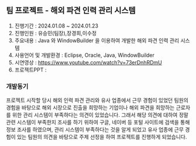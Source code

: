 <h2>팀 프로젝트 - 해외 파견 인력 관리 시스템</h2>

1. 진행기간 : 2024.01.08 ~ 2024.01.23
2. 진행인원 : 유승민(팀장),장경희,이수정
3. 주요내용 : Java 와 WindowBuilder 을 이용하여 개발한 해외 파견 인력 관리 시스템
4. 사용언어 및 개발환경 : Eclipse, Oracle, Java, WindowBuilder
5. 시연영상 : https://www.youtube.com/watch?v=73erDnhRDmU
6. 프로젝트PPT : 

<h3>개발동기</h3>
프로젝트 시작할 당시 해외 인력 파견 관리와 유사 업종에서 근무 경험이 있었던 팀원의 경험을 바탕으로 해외 시장으로 진출을 희망하는 기업이나 해외 파견을 희망하는 근로자를 위한 관리 시스템이 부족하다는 의견이 있었습니다. 그래서 해당 의견에 대하여 정말 관련 시스템이 부족한지 조사를 하기 위하여 구글, 네이버 등 포털 사이트에 검색을 통해 정보 조사를 하였으며, 관리 시스템이 부족하다는 것을 알게 되었고 유사 업종에 근무 경험이 있는 팀원의 의견을 바탕으로 주제 선정을 하여 프로젝트를 진행하게 되었습니다.

